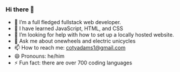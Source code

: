 ### Hi there 👋

- 🔭 I’m a full fledged fullstack web developer.
- 🌱 I have learned JavaScript, HTML, and CSS
- 🤔 I’m looking for help with how to set up a locally hosted website.
- 💬 Ask me about onewheels and electric unicycles
- 📫 How to reach me: cotyadams1@gmail.com
- 😄 Pronouns: he/him
- ⚡ Fun fact: there are over 700 coding languages
